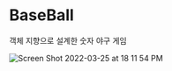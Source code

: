 # BaseBall
객체 지향으로 설계한 숫자 야구 게임  

![Screen Shot 2022-03-25 at 18 11 54 PM](https://user-images.githubusercontent.com/58693617/160091065-c8a627c3-ed0c-4c7b-94eb-6159c3b5c74c.png)
